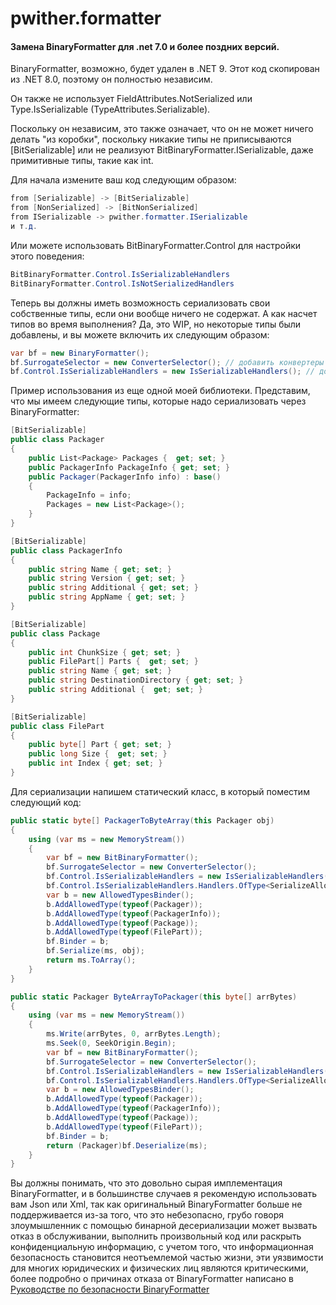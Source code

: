 # pwither.formatter
#### Замена BinaryFormatter для .net 7.0 и более поздних версий.

BinaryFormatter, возможно, будет удален в .NET 9. Этот код скопирован из .NET 8.0, поэтому он полностью независим.

Он также не использует FieldAttributes.NotSerialized или Type.IsSerializable (TypeAttributes.Serializable).

Поскольку он независим, это также означает, что он не может ничего делать "из коробки", поскольку никакие типы не приписываются [BitSerializable] или не реализуют BitBinaryFormatter.ISerializable, даже примитивные типы, такие как int. 

Для начала измените ваш код следующим образом:
```csharp
from [Serializable] -> [BitSerializable]
from [NonSerialized] -> [BitNonSerialized]
from ISerializable -> pwither.formatter.ISerializable
и т.д.
```
Или можете использовать BitBinaryFormatter.Control для настройки этого поведения:
```csharp
BitBinaryFormatter.Control.IsSerializableHandlers
BitBinaryFormatter.Control.IsNotSerializedHandlers
```
Теперь вы должны иметь возможность сериализовать свои собственные типы, если они вообще ничего не содержат.
А как насчет типов во время выполнения? Да, это WIP, но некоторые типы были добавлены, и вы можете включить их следующим образом:
```csharp
var bf = new BinaryFormatter();
bf.SurrogateSelector = new ConverterSelector(); // добавить конвертеры по умолчанию, в настоящее время это Dictionary<,>, HashSet<>.
bf.Control.IsSerializableHandlers = new IsSerializableHandlers(); // добавляет обработчики IsSerializable по умолчанию, в настоящее время примитивные типы, List<>, Stack<>, DateTime, KeyValuePair<,>, и т.д.
```
Пример использования из еще одной моей библиотеки.
Представим, что мы имеем следующие типы, которые надо сериализовать через BinaryFormatter:
```csharp
[BitSerializable]
public class Packager
{
    public List<Package> Packages {  get; set; }
    public PackagerInfo PackageInfo { get; set; }
    public Packager(PackagerInfo info) : base()
    {
        PackageInfo = info;
        Packages = new List<Package>();
    }
}

[BitSerializable]
public class PackagerInfo
{
    public string Name { get; set; }
    public string Version { get; set; }
    public string Additional { get; set; }
    public string AppName { get; set; }
}

[BitSerializable]
public class Package
{
    public int ChunkSize { get; set; }
    public FilePart[] Parts {  get; set; }
    public string Name { get; set; }
    public string DestinationDirectory { get; set; }
    public string Additional {  get; set; }
}

[BitSerializable]
public class FilePart
{
    public byte[] Part { get; set; }
    public long Size {  get; set; }
    public int Index { get; set; }
}
```
Для сериализации напишем статический класс, в который поместим следующий код:
```csharp
public static byte[] PackagerToByteArray(this Packager obj)
{
    using (var ms = new MemoryStream())
    {
        var bf = new BitBinaryFormatter();
        bf.SurrogateSelector = new ConverterSelector();
        bf.Control.IsSerializableHandlers = new IsSerializableHandlers();
        bf.Control.IsSerializableHandlers.Handlers.OfType<SerializeAllowedTypes>().Single().AllowedTypes.Add(typeof(object));
        var b = new AllowedTypesBinder();
        b.AddAllowedType(typeof(Packager));
        b.AddAllowedType(typeof(PackagerInfo));
        b.AddAllowedType(typeof(Package));
        b.AddAllowedType(typeof(FilePart));
        bf.Binder = b;
        bf.Serialize(ms, obj);
        return ms.ToArray();
    }
}

public static Packager ByteArrayToPackager(this byte[] arrBytes)
{
    using (var ms = new MemoryStream())
    {
        ms.Write(arrBytes, 0, arrBytes.Length);
        ms.Seek(0, SeekOrigin.Begin);
        var bf = new BitBinaryFormatter();
        bf.SurrogateSelector = new ConverterSelector();
        bf.Control.IsSerializableHandlers = new IsSerializableHandlers();
        bf.Control.IsSerializableHandlers.Handlers.OfType<SerializeAllowedTypes>().Single().AllowedTypes.Add(typeof(object));
        var b = new AllowedTypesBinder();
        b.AddAllowedType(typeof(Packager));
        b.AddAllowedType(typeof(PackagerInfo));
        b.AddAllowedType(typeof(Package));
        b.AddAllowedType(typeof(FilePart));
        bf.Binder = b;
        return (Packager)bf.Deserialize(ms);
    }
}
```
Вы должны понимать, что это довольно сырая имплементация BinaryFormatter, и в большинстве случаев я рекомендую использовать вам Json или Xml, так как оригинальный BinaryFormatter больше не поддерживается из-за того, что это небезопасно, грубо говоря злоумышленник с помощью бинарной десериализации может вызвать отказ в обслуживании, выполнить произвольный код или раскрыть конфиденциальную информацию, с учетом того, что информационная безопасность становится неотъемлемой частью жизни, эти уязвимости для многих юридических и физических лиц являются критическими, более подробно о причинах отказа от BinaryFormatter написано в [Руководстве по безопасности BinaryFormatter](https://learn.microsoft.com/ru-ru/dotnet/standard/serialization/binaryformatter-security-guide "странице Microsoft")
